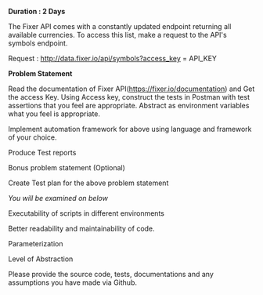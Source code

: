 
**Duration : 2 Days**

The Fixer API comes with a constantly updated endpoint returning all available currencies. To access this list, make a request to the API's symbols endpoint. 

Request : http://data.fixer.io/api/symbols?access_key = API_KEY 

**Problem Statement** 

Read the documentation of Fixer API(https://fixer.io/documentation) and Get the access Key. Using Access key, construct the tests in Postman with test assertions that you feel are appropriate. Abstract as environment variables what you feel is appropriate.   

Implement automation framework for above using language and framework of your choice. 

Produce Test reports 

Bonus problem statement (Optional) 

Create Test plan for the above problem statement 

_You will be examined on below_ 

Executability of scripts in different environments 

Better readability and maintainability of code. 

Parameterization  

Level of Abstraction 

Please provide the source code, tests, documentations and any assumptions you have made via Github.    


